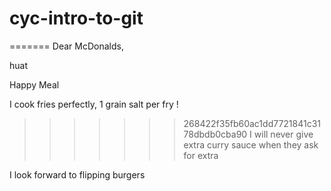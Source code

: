 # cyc-intro-to-git


=======
Dear McDonalds,

huat

Happy Meal


I cook fries perfectly, 1 grain salt per fry !
>>>>>>> 268422f35fb60ac1dd7721841c3178dbdb0cba90
I will never give extra curry sauce when they ask for extra

 I look forward to flipping burgers